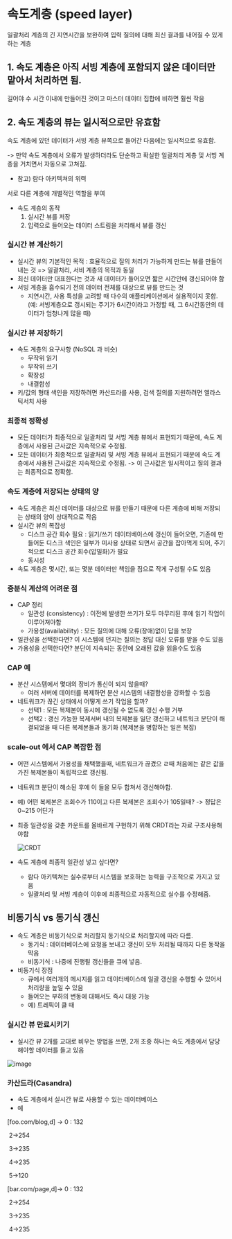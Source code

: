 # 속도계층 (speed layer)

일괄처리 계층의 긴 지연시간을 보완하여 입력 질의에 대해 최신 결과를 내어질 수 있게 하는 계층



## 1. 속도 계층은 아직 서빙 계층에 포함되지 않은 데이터만 맡아서 처리하면 됨.

길어야 수 시간 이내에 만들어진 것이고 마스터 데이터 집합에 비하면 훨씬 작음



## 2. 속도 계층의 뷰는 일시적으로만 유효함

속도 계층에 있던 데이터가 서빙 계층 뷰쪽으로 들어간 다음에는 일시적으로 유효함.

-> 만약 속도 계층에서 오류가 발생하더라도 단순하고 확실한 일괄처리 계층 및 서빙 계층을 거치면서 자동으로 고쳐짐.



* 참고) 람다 아키텍쳐의 위력

서로 다른 계층에 개별적인 역할을 부여



* 속도 계층의 동작
  1. 실시간 뷰를 저장
  2. 입력으로 들어오는 데이터 스트림을 처리해서 뷰를 갱신



### 실시간 뷰 계산하기

* 실시간 뷰의 기본적인 목적 : 효율적으로 질의 처리가 가능하게 만드는 뷰를 만들어 내는 것 => 일괄처리, 서비 계층의 목적과 동일
* 최신 데이터만 대표한다는 것과 새 데이터가 들어오면 짧은 시간안에 갱신되어야 함
* 서빙 계층을 흡수되기 전의 데이터 전체를 대상으로 뷰를 만드는 것
  * 지연시간, 사용 특성을 고려할 때 다수의 애플리케이션에서 실용적이지 못함. (예: 서빙계층으로 갱시되는 주기가 6시간이라고 가정할 때, 그 6시간동안의 데이터가 엄청나게 많을 때)



### 실시간 뷰 저장하기

* 속도 계층의 요구사항 (NoSQL 과 비슷)
  * 무작위 읽기
  * 무작위 쓰기
  * 확장성
  * 내결함성
* 키/값의 형태 색인을 저장하려면 카산드라를 사용, 검색 질의를 지원하려면 엘라스틱서치 사용



### 최종적 정확성

* 모든 데이터가 최종적으로 일괄처리 및 서빙 계층 뷰에서 표현되기 때문에, 속도 계층에서 사용된 근사값은 지속적으로 수정됨.
* 모든 데이터가 최종적으로 일괄처리 및 서빙 계층 뷰에서 표현되기 때문에 속도 계층에서 사용된 근사값은 지속적으로 수정됨. -> 이 근사값은 일시적이고 질의 결과는 최종적으로 정확함.



### 속도 계층에 저장되는 상태의 양

* 속도 계층은 최신 데이터를 대상으로 뷰를 만들기 때문에 다른 계층에 비해 저장되는 상태의 양이 상대적으로 작음
* 실시간 뷰의 복잡성
  * 디스크 공간 회수 필요 : 읽기/쓰기 데이터베이스에 갱신이 들어오면, 기존에 만들어둔 디스크 색인은 일부가 미사용 상태로 되면서 공간을 잡아먹게 되어, 주기적으로 디스크 공간 회수(압밀화)가 필요
  * 동시성
* 속도 계층은 몇시간, 또는 몇분 데이터만 책임을 짐으로 작게 구성될 수도 있음



### 증분식 계산의 어려운 점

* CAP 정리
  * 일관성 (consistency) : 이전에 발생한 쓰기가 모두 마무리된 후에 읽기 작업이 이루어져야함
  * 가용성(availability) : 모든 질의에 대해 오류(장애)없이 답을 보장
* 일관성을 선택한다면? 이 시스템에 던지는 질의는 정답 대신 오류를 받을 수도 있음
* 가용성을 선택한다면? 분단이 지속되는 동안에 오래된 값을 읽을수도 있음



### CAP 예

* 분산 시스템에서 몇대의 장비가 통신이 되지 않을때?
  * 여러 서버에 데이터를 복제하면 분산 시스템의 내결함성을 강화할 수 있음
* 네트워크가 끊긴 상태에서 어떻게 쓰기 작업을 할까?
  * 선택1 : 모든 복제본이 동시에 갱신될 수 없도록 갱신 수행 거부
  * 선택2 : 갱신 가능한 복제서버 내의 복제본을 일단 갱신하고 네트워크 분단이 해결되었을 때 다른 복제본들과 동기화 (복제본을 병합하는 일은 복잡)



### scale-out 에서 CAP 복잡한 점

* 어떤 시스템에서 가용성을 채택했을때, 네트워크가 끊겼으 ㄹ때 처음에는 같은 값을 가진 복제본들이 독립적으로 갱신됨.

* 네트워크 분단이 해소된 후에 이 들을 모두 합쳐서 갱신해야함.

* 예) 어떤 복제본은 조회수가 110이고 다른 복제본은 조회수가 105일때? -> 정답은 0~215 어딘가

* 최종 일관성을 갖춘 카운트를 올바르게 구현하기 위해 CRDT라는 자료 구조사용해야함

  ![CRDT](http://jtfmumm.com/blog/diagrams/g-counter-semi-lattice.png)

* 속도 계층에 최종적 일관성 넣고 싶다면?

  * 람다 아키텍쳐는 실수로부터 시스템을 보호하는 능력을 구조적으로 가지고 있음
  * 일괄처리 및 서빙 계층이 이후에 최종적으로 자동적으로 실수를 수정해줌.



## 비동기식 vs 동기식 갱신

* 속도 계층은 비동기식으로 처리할지 동기식으로 처리할지에 따라 다름.
  * 동기식 : 데이터베이스에 요청을 보내고 갱신이 모두 처리될 때까지 다른 동작을 막음
  * 비동기식 : 나중에 진행될 갱신들을 큐에 넣음.
* 비동기식 장점
  * 큐에서 여러개의 메시지를 읽고 데이터베이스에 일괄 갱신을 수행할 수 있어서 처리량을 높일 수 있음
  * 들어오는 부하의 변동에 대해서도 즉시 대응 가능
  * 예) 트레픽이 클 때



### 실시간 뷰 만료시키기

* 실시간 뷰 2개를 교대로 비우는 방법을 쓰면, 2개 조중 하나는 속도 계층에서 담당해야할 데이터를 들고 있음

![image](https://image.slidesharecdn.com/final-141228043453-conversion-gate02/95/speed-layer-real-time-views-in-lambda-architecture-27-638.jpg?cb=1419741511)





### 카산드라(Casandra)

* 속도 계층에서 실시간 뷰로 사용할 수 있는 데이터베이스
* 예

[foo.com/blog,d] -> 0 : 132

​                                   2->254

​                                   3->235

​                                  4->235

​                                  5->120

[bar.com/page,d]-> 0 : 132

​                                   2->254

​                                   3->235

​                                  4->235



